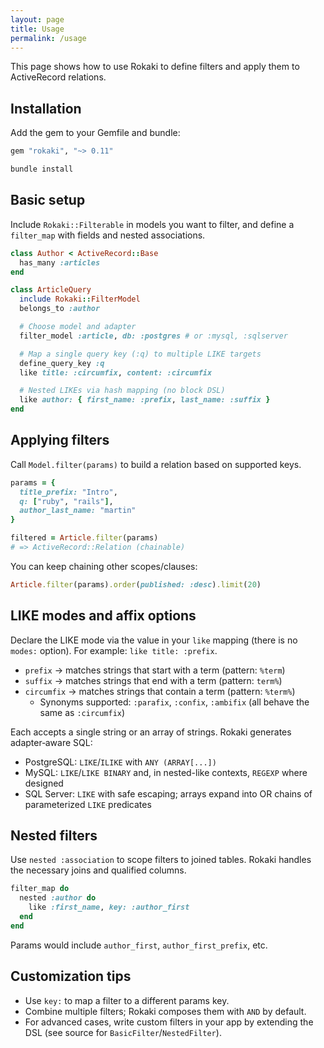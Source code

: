 ```yaml
---
layout: page
title: Usage
permalink: /usage
---
```


This page shows how to use Rokaki to define filters and apply them to ActiveRecord relations.

## Installation

Add the gem to your Gemfile and bundle:

```ruby
gem "rokaki", "~> 0.11"
```

```bash
bundle install
```

## Basic setup

Include `Rokaki::Filterable` in models you want to filter, and define a `filter_map` with fields and nested associations.

```ruby
class Author < ActiveRecord::Base
  has_many :articles
end

class ArticleQuery
  include Rokaki::FilterModel
  belongs_to :author

  # Choose model and adapter
  filter_model :article, db: :postgres # or :mysql, :sqlserver

  # Map a single query key (:q) to multiple LIKE targets
  define_query_key :q
  like title: :circumfix, content: :circumfix

  # Nested LIKEs via hash mapping (no block DSL)
  like author: { first_name: :prefix, last_name: :suffix }
end
```

## Applying filters

Call `Model.filter(params)` to build a relation based on supported keys.

```ruby
params = {
  title_prefix: "Intro",
  q: ["ruby", "rails"],
  author_last_name: "martin"
}

filtered = Article.filter(params)
# => ActiveRecord::Relation (chainable)
```

You can keep chaining other scopes/clauses:

```ruby
Article.filter(params).order(published: :desc).limit(20)
```

## LIKE modes and affix options

Declare the LIKE mode via the value in your `like` mapping (there is no `modes:` option). For example: `like title: :prefix`.

- `prefix` → matches strings that start with a term (pattern: `%term`)
- `suffix` → matches strings that end with a term (pattern: `term%`)
- `circumfix` → matches strings that contain a term (pattern: `%term%`)
  - Synonyms supported: `:parafix`, `:confix`, `:ambifix` (all behave the same as `:circumfix`)

Each accepts a single string or an array of strings. Rokaki generates adapter‑aware SQL:

- PostgreSQL: `LIKE`/`ILIKE` with `ANY (ARRAY[...])`
- MySQL: `LIKE`/`LIKE BINARY` and, in nested-like contexts, `REGEXP` where designed
- SQL Server: `LIKE` with safe escaping; arrays expand into OR chains of parameterized `LIKE` predicates

## Nested filters

Use `nested :association` to scope filters to joined tables. Rokaki handles the necessary joins and qualified columns.

```ruby
filter_map do
  nested :author do
    like :first_name, key: :author_first
  end
end
```

Params would include `author_first`, `author_first_prefix`, etc.

## Customization tips

- Use `key:` to map a filter to a different params key.
- Combine multiple filters; Rokaki composes them with `AND` by default.
- For advanced cases, write custom filters in your app by extending the DSL (see source for `BasicFilter`/`NestedFilter`).
